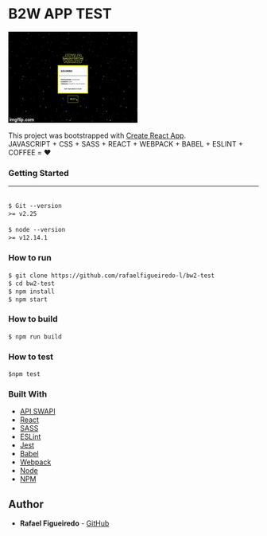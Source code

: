 # B2W APP TEST

![](app.gif)

This project was bootstrapped with [Create React App](https://github.com/facebook/create-react-app).<br/>
JAVASCRIPT + CSS + SASS + REACT + WEBPACK + BABEL + ESLINT + COFFEE = ❤️


### Getting Started
_______________________

```

$ Git --version
>= v2.25

$ node --version
>= v12.14.1

```

### How to run

```
$ git clone https://github.com/rafaelfigueiredo-l/bw2-test
$ cd bw2-test
$ npm install
$ npm start
```

###  How to build
```
$ npm run build
```

### How to test
```
$npm test
```

### Built With

* [API SWAPI](https://swapi.co/)
* [React](https://reactjs.org/)
* [SASS](https://sass-lang.com/)
* [ESLint](https://eslint.org/)
* [Jest](https://jestjs.io/)
* [Babel](https://babeljs.io/)
* [Webpack](https://webpack.js.org/)
* [Node](https://nodejs.org/)
* [NPM](https://www.npmjs.com/)



## Author

* **Rafael Figueiredo** - [GitHub](https://github.com/rafaelfigueiredo-l/)